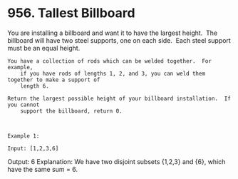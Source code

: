 # 956. Tallest Billboard

You are installing a billboard and want it to have the largest height.  The billboard
        will have two steel supports, one on each side.  Each steel support must be an equal
        height.

    You have a collection of rods which can be welded together.  For example,
        if you have rods of lengths 1, 2, and 3, you can weld them together to make a support of
        length 6.

    Return the largest possible height of your billboard installation.  If you cannot
        support the billboard, return 0.

     

    Example 1:

    Input: [1,2,3,6]
Output: 6
Explanation: We have two disjoint subsets {1,2,3} and {6}, which have the same sum = 6.